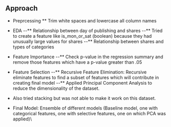 ## Approach

* Preprcessing
	** Trim white spaces and lowercase all column names

* EDA
--** Relationship between day of publishing and shares
--** Tried to create a feature like is_mon_or_sat (boolean) because they had unusually large values for shares
--** Relationship between shares and types of categories

* Feature Importance
--** Check p-value in the regression summary and remove those features which have a p-value greater than .05

* Feature Selection
--** Recursive Feature Elimination: Recursive eliminate features to find a subset of features which will contribute in creating final model
--** Applied Principal Component Analysis to reduce the dimensionality of the dataset.

* Also tried stacking but was not able to make it work on this dataset.

* Final Model: Ensemble of different models (Baseline model, one with categorical features, one with selective features, one on which PCA was applied)\

